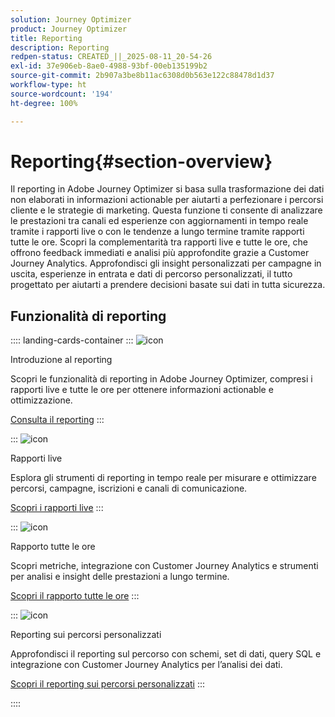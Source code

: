 ```yaml
---
solution: Journey Optimizer
product: Journey Optimizer
title: Reporting
description: Reporting
redpen-status: CREATED_||_2025-08-11_20-54-26
exl-id: 37e906eb-8ae0-4988-93bf-00eb135199b2
source-git-commit: 2b907a3be8b11ac6308d0b563e122c88478d1d37
workflow-type: ht
source-wordcount: '194'
ht-degree: 100%

---
```


# Reporting{#section-overview}

Il reporting in Adobe Journey Optimizer si basa sulla trasformazione dei dati non elaborati in informazioni actionable per aiutarti a perfezionare i percorsi cliente e le strategie di marketing. Questa funzione ti consente di analizzare le prestazioni tra canali ed esperienze con aggiornamenti in tempo reale tramite i rapporti live o con le tendenze a lungo termine tramite rapporti tutte le ore. Scopri la complementarità tra rapporti live e tutte le ore, che offrono feedback immediati e analisi più approfondite grazie a Customer Journey Analytics. Approfondisci gli insight personalizzati per campagne in uscita, esperienze in entrata e dati di percorso personalizzati, il tutto progettato per aiutarti a prendere decisioni basate sui dati in tutta sicurezza.

## Funzionalità di reporting

:::: landing-cards-container
:::
![icon](https://cdn.experienceleague.adobe.com/icons/book.svg)

Introduzione al reporting

Scopri le funzionalità di reporting in Adobe Journey Optimizer, compresi i rapporti live e tutte le ore per ottenere informazioni actionable e ottimizzazione.

[Consulta il reporting](../using/reports/gs-reports.md)
:::

:::
![icon](https://cdn.experienceleague.adobe.com/icons/chart-line.svg)

Rapporti live

Esplora gli strumenti di reporting in tempo reale per misurare e ottimizzare percorsi, campagne, iscrizioni e canali di comunicazione.

[Scopri i rapporti live](live-report-landing-page.md)
:::

:::
![icon](https://cdn.experienceleague.adobe.com/icons/list-check.svg)

Rapporto tutte le ore

Scopri metriche, integrazione con Customer Journey Analytics e strumenti per analisi e insight delle prestazioni a lungo termine.

[Scopri il rapporto tutte le ore](channel-report-landing-page.md)
:::

:::
![icon](https://cdn.experienceleague.adobe.com/icons/code-branch.svg)

Reporting sui percorsi personalizzati

Approfondisci il reporting sul percorso con schemi, set di dati, query SQL e integrazione con Customer Journey Analytics per l’analisi dei dati.

[Scopri il reporting sui percorsi personalizzati](reports-landing-page.md)
:::

::::
